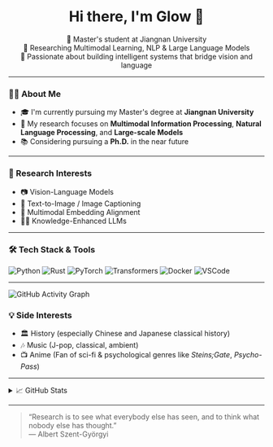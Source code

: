 <h1 align="center">Hi there, I'm Glow 👋</h1>

<p align="center">
  🌟 Master's student at Jiangnan University <br>
  🧠 Researching Multimodal Learning, NLP & Large Language Models <br>
  🎯 Passionate about building intelligent systems that bridge vision and language
</p>

---

### 👨‍🎓 About Me

- 🎓 I'm currently pursuing my Master's degree at **Jiangnan University**
- 🔬 My research focuses on **Multimodal Information Processing**, **Natural Language Processing**, and **Large-scale Models**
- 📚 Considering pursuing a **Ph.D.** in the near future

---

### 🧠 Research Interests

- 📷 Vision-Language Models
- 🧾 Text-to-Image / Image Captioning
- 🧠 Multimodal Embedding Alignment
- 🧑‍🏫 Knowledge-Enhanced LLMs

---

### 🛠️ Tech Stack & Tools

![Python](https://img.shields.io/badge/Python-3776AB?style=for-the-badge&logo=python&logoColor=white)
![Rust](https://img.shields.io/badge/Rust-000000?style=for-the-badge&logo=rust&logoColor=white)
![PyTorch](https://img.shields.io/badge/PyTorch-EE4C2C?style=for-the-badge&logo=pytorch&logoColor=white)
![Transformers](https://img.shields.io/badge/Huggingface-FFBF00?style=for-the-badge&logo=hugging-face&logoColor=white)
![Docker](https://img.shields.io/badge/Docker-2496ED?style=for-the-badge&logo=docker&logoColor=white)
![VSCode](https://img.shields.io/badge/VSCode-007ACC?style=for-the-badge&logo=visual-studio-code&logoColor=white)

---
![GitHub Activity Graph](https://github-readme-activity-graph.vercel.app/graph?username=zipper112&theme=tokyonight)


### 💡 Side Interests

- 🏛️ History (especially Chinese and Japanese classical history)
- 🎶 Music (J-pop, classical, ambient)
- 📺 Anime (Fan of sci-fi & psychological genres like *Steins;Gate*, *Psycho-Pass*)

---


<details>
<summary>📈 GitHub Stats</summary>

<p align="center">
  <img src="https://github-readme-stats.vercel.app/api?username=zipper112&show_icons=true&theme=tokyonight" />
  <br>
  <img src="https://github-readme-stats.vercel.app/api/top-langs/?username=zipper112&layout=compact&theme=tokyonight" />
  <br>
  <img src="https://streak-stats.demolab.com?user=zipper112&theme=tokyonight&hide_border=true" />
  <br>
  <img src="https://github-profile-summary-cards.vercel.app/api/cards/profile-details?username=zipper112&theme=tokyonight" />
</p>

</details>

---

> “Research is to see what everybody else has seen, and to think what nobody else has thought.”  
> — Albert Szent-Györgyi
